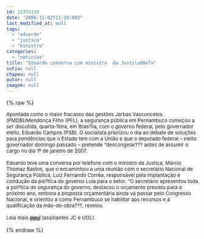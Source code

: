 ```yaml
---
id: 12374119
date: "2006-11-02T11:10:00Z"
last_modified_at: null
tags:
  - "eduardo"
  - "justica"
  - "ministro"
categories:
  - "noticias"
title: "Eduardo conversa com ministro  da Justi\u00e7a"
sutia: null
chapeu: null
autor: null
imagem: null
---
```

{% raw %}
<p><P><SPAN style=\"COLOR: black; FONT-FAMILY: Verdana; mso-bidi-font-family: Tahoma\"><FONT size=3><?xml:namespace prefix = o ns = \"urn:schemas-microsoft-com:office:office\" /><o:p><FONT size=2>Apontada como o maior fracasso das gestões Jarbas Vasconcelos (PMDB)/Mendonça Filho (PFL), a segurança pública em Pernambuco começou a ser discutida, quarta-feira, em Bras?lia, com o governo federal, pelo governador eleito, Eduardo Campos (PSB). O socialista priorizou o dia ao debate de soluções para pendências que o Estado tem com a União e que o deputado federal – eleito governador domingo passado – pretende “descongelar??? antes de assumir o cargo no dia 1º de janeiro de 2007. </FONT></P></p>
<p><P><FONT size=2>Eduardo teve uma conversa por telefone com o ministro da Justiça, Márcio Thomaz Bastos, que o encaminhou a uma reunião com o secretário Nacional de Segurança Pública, Luiz Fernando Corrêa, responsável pela implantação e condução da pol?tica do governo Lula para o setor. “O secretário apresentou toda a pol?tica de segurança do governo, destacou o orçamento previsto para o próximo ano, embora a proposta orçamentária ainda vá passar pelo Congresso Nacional, e orientou a como Pernambuco se habilitar aos recursos e à qualificação da mão-de-obra???, revelou.</FONT></P></p>
<p><P><FONT size=2>Leia mais <STRONG><EM><A href=\"https://jc3.uol.com.br/jornal/2006/11/02/not_207204.php\" target=_blank>aqui</A></EM></STRONG> (assinantes JC e UOL).</FONT></P></o:p></FONT></SPAN> </p>
{% endraw %}